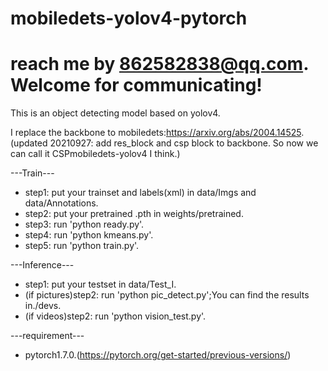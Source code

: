 # mobiledets-yolov4-pytorch
# reach me by 862582838@qq.com. Welcome for communicating!
This is an object detecting model based on yolov4.

I replace the backbone to mobiledets:https://arxiv.org/abs/2004.14525.
(updated 20210927: add res_block and csp block to backbone. So now we can call it CSPmobiledets-yolov4 I think.)

---Train---
- step1: put your trainset and labels(xml) in data/Imgs and data/Annotations.
- step2: put your pretrained .pth in weights/pretrained.
- step3: run 'python ready.py'.
- step4: run 'python kmeans.py'.
- step5: run 'python train.py'.

---Inference---
- step1: put your testset in data/Test_I.
- (if pictures)step2: run 'python pic_detect.py';You can find the results in./devs.
- (if videos)step2: run 'python vision_test.py'.

---requirement---
- pytorch1.7.0.(https://pytorch.org/get-started/previous-versions/)
